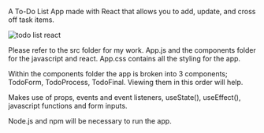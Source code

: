 A To-Do List App made with React that allows you to add, update, and cross off task items. 


![todo list react](https://user-images.githubusercontent.com/92906868/176320024-7f0f2601-206d-49eb-b947-f281df599803.gif)


Please refer to the src folder for my work. App.js and the components folder for the javascript and react.
App.css contains all the styling for the app. 

Within the components folder the app is broken into 3 components; TodoForm, TodoProcess, TodoFinal. Viewing them in this order will help.

Makes use of props, events and event listeners, useState(), useEffect(), javascript functions and form inputs. 

Node.js and npm will be necessary to run the app.
